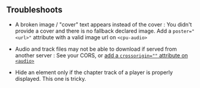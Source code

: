 Troubleshoots
-------------

- A broken image / "cover" text appears instead of the cover : You didn't provide a cover and there is no fallback declared image. Add a `poster="<url>"` attribute with a valid image url on `<cpu-audio>`
- Audio and track files may not be able to download if served from another server : See your CORS, or [add a `crossorigin=""` attribute on `<audio>`](https://developer.mozilla.org/en-US/docs/Web/HTML/CORS_settings_attributes)

- Hide an element only if the chapter track of a player is properly displayed. This one is tricky.
